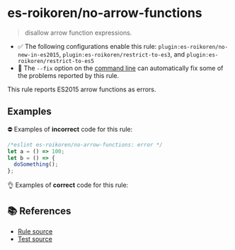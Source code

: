 # es-roikoren/no-arrow-functions
> disallow arrow function expressions.

- ✅ The following configurations enable this rule: `plugin:es-roikoren/no-new-in-es2015`, `plugin:es-roikoren/restrict-to-es3`, and `plugin:es-roikoren/restrict-to-es5`
- 🔧 The `--fix` option on the [command line](https://eslint.org/docs/user-guide/command-line-interface#fixing-problems) can automatically fix some of the problems reported by this rule.

This rule reports ES2015 arrow functions as errors.

## Examples

⛔ Examples of **incorrect** code for this rule:

```js
/*eslint es-roikoren/no-arrow-functions: error */
let a = () => 100;
let b = () => { 
  doSomething();
};
```

👌 Examples of **correct** code for this rule:

<eslint-playground type="good" code="/*eslint es-roikoren/no-arrow-functions: error */
let a = function() { return 100 }
let b = function() { doSomething() }
" />

## 📚 References

- [Rule source](https://github.com/roikoren755/eslint-plugin-es/blob/v2.0.10/src/rules/no-arrow-functions.ts)
- [Test source](https://github.com/roikoren755/eslint-plugin-es/blob/v2.0.10/tests/src/rules/no-arrow-functions.ts)
